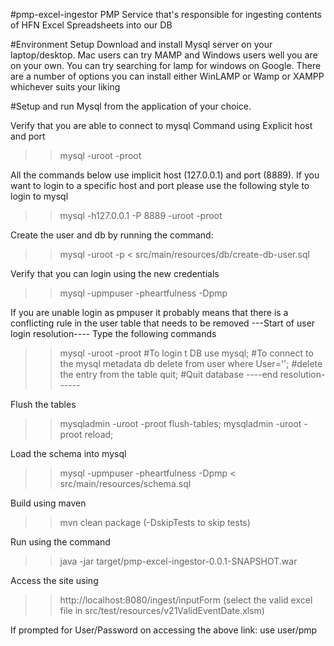 #pmp-excel-ingestor
PMP Service that's responsible for ingesting contents of HFN Excel Spreadsheets into our DB

#Environment Setup
Download and install Mysql server on your laptop/desktop.
Mac users can try MAMP and Windows users well you are on your own.
You can try searching for lamp for windows on Google. There are a number of options
you can install either WinLAMP or Wamp or XAMPP whichever suits your liking

#Setup and run Mysql from the application of your choice.

Verify that you are able to connect to mysql
Command using Explicit host and port
>> mysql -uroot -proot

All the commands below use implicit host (127.0.0.1) and port (8889).
If you want to login to a specific host and port please use the following style to login to mysql
>>mysql -h127.0.0.1 -P 8889 -uroot -proot

Create the user and db by running the command:
>>mysql -uroot -p < src/main/resources/db/create-db-user.sql

Verify that you can login using the new credentials
>>mysql -upmpuser -pheartfulness -Dpmp

If you are unable login as pmpuser it probably means that there is a conflicting rule in the user table that needs to be removed
---Start of user login resolution----
Type the following commands
>> mysql -uroot -proot #To login t DB
>> use mysql; #To connect to the mysql metadata db
>> delete from user where User=''; #delete the entry from the table
>> quit; #Quit database
----end resolution------

Flush the tables
>> mysqladmin -uroot -proot flush-tables;
>> mysqladmin -uroot -proot reload;

Load the schema into mysql
>> mysql -upmpuser -pheartfulness -Dpmp < src/main/resources/schema.sql

Build using maven
>> mvn clean package (-DskipTests to skip tests)

Run using the command
>> java -jar target/pmp-excel-ingestor-0.0.1-SNAPSHOT.war

Access the site using
>> http://localhost:8080/ingest/inputForm (select the valid excel file in src/test/resources/v21ValidEventDate.xlsm)

If prompted for User/Password on accessing the above link: use user/pmp

